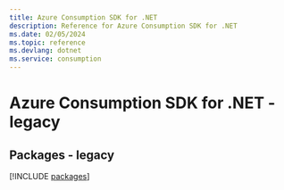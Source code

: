 ```yaml
---
title: Azure Consumption SDK for .NET
description: Reference for Azure Consumption SDK for .NET
ms.date: 02/05/2024
ms.topic: reference
ms.devlang: dotnet
ms.service: consumption
---
```

# Azure Consumption SDK for .NET - legacy
## Packages - legacy
[!INCLUDE [packages](consumption-index.md)]